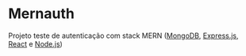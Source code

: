 # Mernauth

Projeto teste de autenticação com stack MERN ([MongoDB](https://www.mongodb.com/pt-br), [Express.js](https://expressjs.com/pt-br/), [React](https://pt-br.react.dev/) e [Node.js](https://nodejs.org/pt-br))
